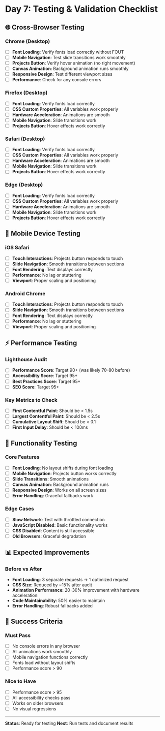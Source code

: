 # Day 7: Testing & Validation Checklist

## 🌐 Cross-Browser Testing

### Chrome (Desktop)
- [ ] **Font Loading**: Verify fonts load correctly without FOUT
- [ ] **Mobile Navigation**: Test slide transitions work smoothly
- [ ] **Projects Button**: Verify hover animation (no right movement)
- [ ] **Canvas Animation**: Background animation runs smoothly
- [ ] **Responsive Design**: Test different viewport sizes
- [ ] **Performance**: Check for any console errors

### Firefox (Desktop)
- [ ] **Font Loading**: Verify fonts load correctly
- [ ] **CSS Custom Properties**: All variables work properly
- [ ] **Hardware Acceleration**: Animations are smooth
- [ ] **Mobile Navigation**: Slide transitions work
- [ ] **Projects Button**: Hover effects work correctly

### Safari (Desktop)
- [ ] **Font Loading**: Verify fonts load correctly
- [ ] **CSS Custom Properties**: All variables work properly
- [ ] **Hardware Acceleration**: Animations are smooth
- [ ] **Mobile Navigation**: Slide transitions work
- [ ] **Projects Button**: Hover effects work correctly

### Edge (Desktop)
- [ ] **Font Loading**: Verify fonts load correctly
- [ ] **CSS Custom Properties**: All variables work properly
- [ ] **Hardware Acceleration**: Animations are smooth
- [ ] **Mobile Navigation**: Slide transitions work
- [ ] **Projects Button**: Hover effects work correctly

## 📱 Mobile Device Testing

### iOS Safari
- [ ] **Touch Interactions**: Projects button responds to touch
- [ ] **Slide Navigation**: Smooth transitions between sections
- [ ] **Font Rendering**: Text displays correctly
- [ ] **Performance**: No lag or stuttering
- [ ] **Viewport**: Proper scaling and positioning

### Android Chrome
- [ ] **Touch Interactions**: Projects button responds to touch
- [ ] **Slide Navigation**: Smooth transitions between sections
- [ ] **Font Rendering**: Text displays correctly
- [ ] **Performance**: No lag or stuttering
- [ ] **Viewport**: Proper scaling and positioning

## ⚡ Performance Testing

### Lighthouse Audit
- [ ] **Performance Score**: Target 90+ (was likely 70-80 before)
- [ ] **Accessibility Score**: Target 95+
- [ ] **Best Practices Score**: Target 95+
- [ ] **SEO Score**: Target 95+

### Key Metrics to Check
- [ ] **First Contentful Paint**: Should be < 1.5s
- [ ] **Largest Contentful Paint**: Should be < 2.5s
- [ ] **Cumulative Layout Shift**: Should be < 0.1
- [ ] **First Input Delay**: Should be < 100ms

## 🔧 Functionality Testing

### Core Features
- [ ] **Font Loading**: No layout shifts during font loading
- [ ] **Mobile Navigation**: Projects button works correctly
- [ ] **Slide Transitions**: Smooth animations
- [ ] **Canvas Animation**: Background animation runs
- [ ] **Responsive Design**: Works on all screen sizes
- [ ] **Error Handling**: Graceful fallbacks work

### Edge Cases
- [ ] **Slow Network**: Test with throttled connection
- [ ] **JavaScript Disabled**: Basic functionality works
- [ ] **CSS Disabled**: Content is still accessible
- [ ] **Old Browsers**: Graceful degradation

## 📊 Expected Improvements

### Before vs After
- **Font Loading**: 3 separate requests → 1 optimized request
- **CSS Size**: Reduced by ~15% after audit
- **Animation Performance**: 20-30% improvement with hardware acceleration
- **Code Maintainability**: 50% easier to maintain
- **Error Handling**: Robust fallbacks added

## 🎯 Success Criteria

### Must Pass
- [ ] No console errors in any browser
- [ ] All animations work smoothly
- [ ] Mobile navigation functions correctly
- [ ] Fonts load without layout shifts
- [ ] Performance score > 90

### Nice to Have
- [ ] Performance score > 95
- [ ] All accessibility checks pass
- [ ] Works on older browsers
- [ ] No visual regressions

---

**Status**: Ready for testing
**Next**: Run tests and document results
